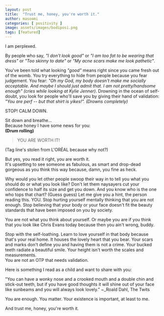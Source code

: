 ```yaml
---
layout: post
title:  "Trust me, honey, you're worth it."
author: masoomi
categories: [ positivity ]
image: assets/images/bodiposi.png
tags: [featured]
---
```


I am perplexed.

By people who say, *"I don't look good"* or *"I am too fat to be wearing that dress"* or *"Too skinny to date"* or *"My acne scars make me look pathetic"*. 

You've been told what looking *"good"* means right since you came fresh out of the womb. You try everything to hide from people because you fear judgement. You fear: *"Oh my God, my body doesn't make me socially acceptable. And maybe I should just admit that. I am not pretty/handsome enough" (cries while looking at Kylie Jenner)*. Drowning in the ocean of self-doubt, you look for people who'll save you by giving their hand of validation: *"You are perf -- but that shirt is yikes!". (Drowns completely)*

STOP! CALM DOWN.

Sit down and breathe...  
Because honey I have some news for you:  
**(Drum rolling)**

>YOU ARE WORTH IT!  

(Tag line's stolen from L'ORÉAL because why not?)

But yes, you read it right, you are worth it.  
It's upsetting to see someone as fabulous, as smart and drop-dead gorgeous as you think this way because, damn, you fine as heck. 

Why would you let other people swoop their way in to tell you what you should do or what you look like? Don't let them naysayers cut your confidence to half its size and get you down. And you know who is the one who tops that chart? (Guess guess) Let me give you a hint, the person reading this. YOU. Stop hurting yourself mentally thinking that you are not enough. Stop believing that your body or your face doesn't fit the beauty standards that have been imposed on you by society. 

You are not what you think about yourself. Or maybe you are if you think that you look like Chris Evans today because then you ain't wrong, buddy. 

Stop with the self-loathing. Learn to love yourself in that body because that's your real home. It houses the lovely heart that you bear. Your scars and marks don't define you and having them is not a crime. Your bucked teeth radiate a beautiful smile. Your height isn't worth the scales and measurements.  
You are not an OTP that needs validation. 

Here is something I read as a child and want to share with you:

"You can have a wonky nose and a crooked mouth and a double chin and stick-out teeth, but if you have good thoughts it will shine out of your face like sunbeams and you will always look lovely."
~_Roald Dahl, The Twits

You are enough. You matter. Your existence is important, at least to me.

And trust me, honey, you're worth it.